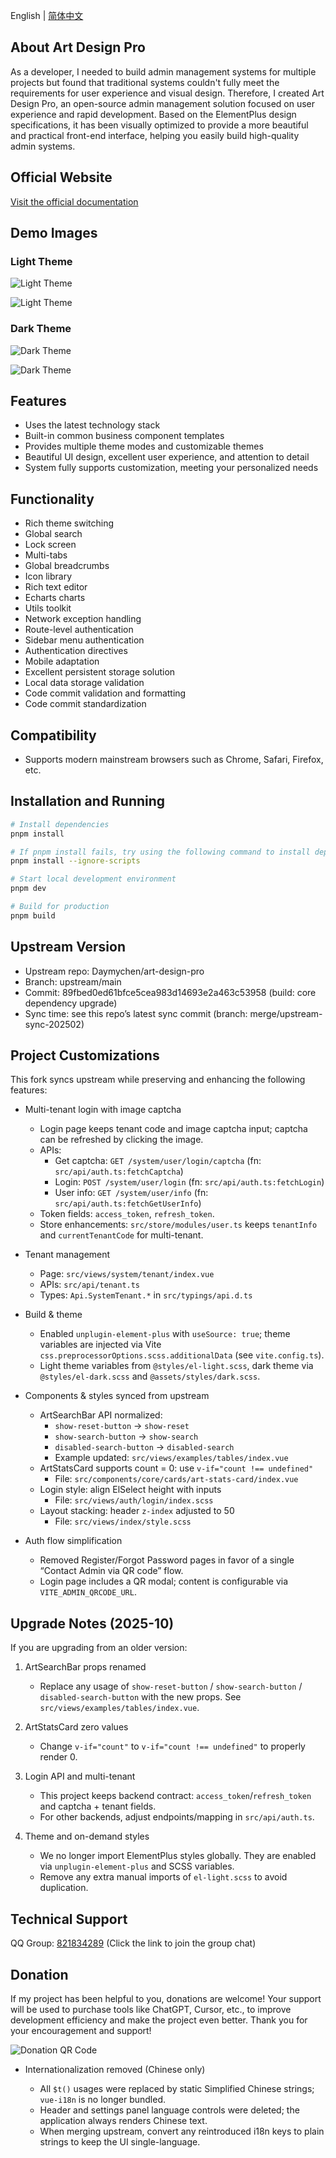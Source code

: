 English | [简体中文](./README.zh-CN.md)

## About Art Design Pro

As a developer, I needed to build admin management systems for multiple projects but found that traditional systems couldn't fully meet the requirements for user experience and visual design. Therefore, I created Art Design Pro, an open-source admin management solution focused on user experience and rapid development. Based on the ElementPlus design specifications, it has been visually optimized to provide a more beautiful and practical front-end interface, helping you easily build high-quality admin systems.

## Official Website

[Visit the official documentation](https://www.artd.pro/docs/en/)

## Demo Images

### Light Theme

![Light Theme](https://www.qiniu.lingchen.kim/art_design_pro_readme_cover1.png)

![Light Theme](https://www.qiniu.lingchen.kim/art_design_pro_readme_cover2.png)

### Dark Theme

![Dark Theme](https://www.qiniu.lingchen.kim/art_design_pro_readme_cover3.png)

![Dark Theme](https://www.qiniu.lingchen.kim/art_design_pro_readme_cover4.png)

## Features

- Uses the latest technology stack
- Built-in common business component templates
- Provides multiple theme modes and customizable themes
- Beautiful UI design, excellent user experience, and attention to detail
- System fully supports customization, meeting your personalized needs

## Functionality

- Rich theme switching
- Global search
- Lock screen
- Multi-tabs
- Global breadcrumbs
- Icon library
- Rich text editor
- Echarts charts
- Utils toolkit
- Network exception handling
- Route-level authentication
- Sidebar menu authentication
- Authentication directives
- Mobile adaptation
- Excellent persistent storage solution
- Local data storage validation
- Code commit validation and formatting
- Code commit standardization

## Compatibility

- Supports modern mainstream browsers such as Chrome, Safari, Firefox, etc.

## Installation and Running

```bash
# Install dependencies
pnpm install

# If pnpm install fails, try using the following command to install dependencies
pnpm install --ignore-scripts

# Start local development environment
pnpm dev

# Build for production
pnpm build
```

## Upstream Version

- Upstream repo: Daymychen/art-design-pro
- Branch: upstream/main
- Commit: 89fbed0ed61bfce5cea983d14693e2a463c53958 (build: core dependency upgrade)
- Sync time: see this repo’s latest sync commit (branch: merge/upstream-sync-202502)

## Project Customizations

This fork syncs upstream while preserving and enhancing the following features:

- Multi-tenant login with image captcha

  - Login page keeps tenant code and image captcha input; captcha can be refreshed by clicking the image.
  - APIs:
    - Get captcha: `GET /system/user/login/captcha` (fn: `src/api/auth.ts:fetchCaptcha`)
    - Login: `POST /system/user/login` (fn: `src/api/auth.ts:fetchLogin`)
    - User info: `GET /system/user/info` (fn: `src/api/auth.ts:fetchGetUserInfo`)
  - Token fields: `access_token`, `refresh_token`.
  - Store enhancements: `src/store/modules/user.ts` keeps `tenantInfo` and `currentTenantCode` for multi-tenant.

- Tenant management

  - Page: `src/views/system/tenant/index.vue`
  - APIs: `src/api/tenant.ts`
  - Types: `Api.SystemTenant.*` in `src/typings/api.d.ts`

- Build & theme

  - Enabled `unplugin-element-plus` with `useSource: true`; theme variables are injected via Vite `css.preprocessorOptions.scss.additionalData` (see `vite.config.ts`).
  - Light theme variables from `@styles/el-light.scss`, dark theme via `@styles/el-dark.scss` and `@assets/styles/dark.scss`.

- Components & styles synced from upstream

  - ArtSearchBar API normalized:
    - `show-reset-button` → `show-reset`
    - `show-search-button` → `show-search`
    - `disabled-search-button` → `disabled-search`
    - Example updated: `src/views/examples/tables/index.vue`
  - ArtStatsCard supports count = 0: use `v-if="count !== undefined"`
    - File: `src/components/core/cards/art-stats-card/index.vue`
  - Login style: align ElSelect height with inputs
    - File: `src/views/auth/login/index.scss`
  - Layout stacking: header `z-index` adjusted to 50
    - File: `src/views/index/style.scss`

- Auth flow simplification
  - Removed Register/Forgot Password pages in favor of a single “Contact Admin via QR code” flow.
  - Login page includes a QR modal; content is configurable via `VITE_ADMIN_QRCODE_URL`.

## Upgrade Notes (2025-10)

If you are upgrading from an older version:

1. ArtSearchBar props renamed

   - Replace any usage of `show-reset-button` / `show-search-button` / `disabled-search-button` with the new props. See `src/views/examples/tables/index.vue`.

2. ArtStatsCard zero values

   - Change `v-if="count"` to `v-if="count !== undefined"` to properly render 0.

3. Login API and multi-tenant

   - This project keeps backend contract: `access_token`/`refresh_token` and captcha + tenant fields.
   - For other backends, adjust endpoints/mapping in `src/api/auth.ts`.

4. Theme and on-demand styles
   - We no longer import ElementPlus styles globally. They are enabled via `unplugin-element-plus` and SCSS variables.
   - Remove any extra manual imports of `el-light.scss` to avoid duplication.

## Technical Support

QQ Group: <a href="https://qm.qq.com/cgi-bin/qm/qr?k=Gg6yzZLFaNgmRhK0T5Qcjf7-XcAFWWXm&jump_from=webapi&authKey=YpRKVJQyFKYbGTiKw0GJ/YQXnNF+GdXNZC5beQQqnGZTvuLlXoMO7nw5fNXvmVhA">821834289</a> (Click the link to join the group chat)

## Donation

If my project has been helpful to you, donations are welcome! Your support will be used to purchase tools like ChatGPT, Cursor, etc., to improve development efficiency and make the project even better. Thank you for your encouragement and support!

![Donation QR Code](https://www.qiniu.lingchen.kim/%E7%BB%84%202%402x%202.png)

- Internationalization removed (Chinese only)

  - All `$t()` usages were replaced by static Simplified Chinese strings; `vue-i18n` is no longer bundled.
  - Header and settings panel language controls were deleted; the application always renders Chinese text.
  - When merging upstream, convert any reintroduced i18n keys to plain strings to keep the UI single-language.
